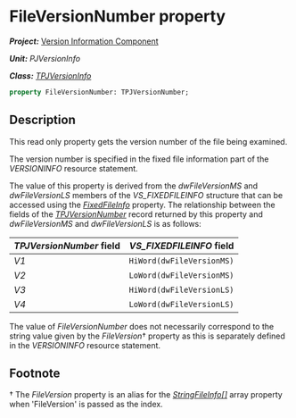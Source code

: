 # FileVersionNumber property #

***Project:*** [Version Information Component](../API.md)

***Unit:*** _PJVersionInfo_

***Class:*** [_TPJVersionInfo_](./TPJVersionInfo.md)

```pascal
property FileVersionNumber: TPJVersionNumber;
```

## Description

This read only property gets the version number of the file being examined.

The version number is specified in the fixed file information part of the _VERSIONINFO_ resource statement.

The value of this property is derived from the _dwFileVersionMS_ and _dwFileVersionLS_ members of the _VS_FIXEDFILEINFO_ structure that can be accessed using the [_FixedFileInfo_](./TPJVersionInfo-FixedFileInfo.md) property. The relationship between the fields of the [_TPJVersionNumber_](./TPJVersionNumber.md) record returned by this property and _dwFileVersionMS_ and _dwFileVersionLS_ is as follows:

_TPJVersionNumber_ field | _VS_FIXEDFILEINFO_ field
-------------------------|-------------------------
_V1_                     | `HiWord(dwFileVersionMS)`
_V2_                     | `LoWord(dwFileVersionMS)`
_V3_                     | `HiWord(dwFileVersionLS)`
_V4_                     | `LoWord(dwFileVersionLS)`

The value of _FileVersionNumber_ does not necessarily correspond to the string value given by the _FileVersion_† property as this is separately defined in the _VERSIONINFO_ resource statement.

## Footnote

† The _FileVersion_ property is an alias for the [_StringFileInfo[]_](./TPJVersionInfo-StringFileInfo.md) array property when 'FileVersion' is passed as the index.